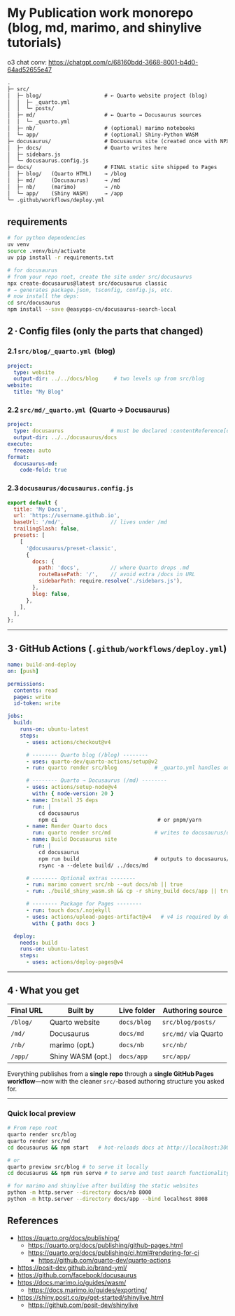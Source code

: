 # My Publication work monorepo (blog, md, marimo, and shinylive tutorials)

o3 chat conv: <https://chatgpt.com/c/68160bdd-3668-8001-b4d0-64ad52655e47>

```txt
.
├─ src/
│  ├─ blog/                    # ← Quarto website project (blog)
│  │  ├─ _quarto.yml
│  │  └─ posts/
│  ├─ md/                      # ← Quarto → Docusaurus sources
│  │  └─ _quarto.yml
│  ├─ nb/                      # (optional) marimo notebooks
│  └─ app/                     # (optional) Shiny‑Python WASM
├─ docusaurus/                 # Docusaurus site (created once with NPX)
│  ├─ docs/                    # Quarto writes here
│  ├─ sidebars.js
│  └─ docusaurus.config.js
├─ docs/                       # FINAL static site shipped to Pages
│  ├─ blog/   (Quarto HTML)    → /blog
│  ├─ md/     (Docusaurus)     → /md
│  ├─ nb/     (marimo)         → /nb
│  └─ app/    (Shiny WASM)     → /app
└─ .github/workflows/deploy.yml

```

## requirements

```sh
# for python dependencies
uv venv
source .venv/bin/activate
uv pip install -r requirements.txt

# for docusaurus
# from your repo root, create the site under src/docusaurus
npx create-docusaurus@latest src/docusaurus classic
# → generates package.json, tsconfig, config.js, etc.
# now install the deps:
cd src/docusaurus
npm install --save @easyops-cn/docusaurus-search-local
```

## 2 · Config files (only the parts that changed)

### 2.1 `src/blog/_quarto.yml`  (blog)

```yaml
project:
  type: website
  output-dir: ../../docs/blog     # two levels up from src/blog
website:
  title: "My Blog"
```

### 2.2 `src/md/_quarto.yml`  (Quarto → Docusaurus)

```yaml
project:
  type: docusaurus               # must be declared :contentReference[oaicite:0]{index=0}
  output-dir: ../../docusaurus/docs
execute:
  freeze: auto
format:
  docusaurus-md:
    code-fold: true
```

### 2.3 `docusaurus/docusaurus.config.js`

```js
export default {
  title: 'My Docs',
  url: 'https://username.github.io',
  baseUrl: '/md/',               // lives under /md
  trailingSlash: false,
  presets: [
    [
      '@docusaurus/preset-classic',
      {
        docs: {
          path: 'docs',          // where Quarto drops .md
          routeBasePath: '/',    // avoid extra /docs in URL
          sidebarPath: require.resolve('./sidebars.js'),
        },
        blog: false,
      },
    ],
  ],
};
```

---

## 3 · GitHub Actions (`.github/workflows/deploy.yml`)

```yaml
name: build-and-deploy
on: [push]

permissions:
  contents: read
  pages: write
  id-token: write

jobs:
  build:
    runs-on: ubuntu-latest
    steps:
      - uses: actions/checkout@v4

      # -------- Quarto blog (/blog) --------
      - uses: quarto-dev/quarto-actions/setup@v2
      - run: quarto render src/blog            # _quarto.yml handles output‑dir

      # -------- Quarto → Docusaurus (/md) --------
      - uses: actions/setup-node@v4
        with: { node-version: 20 }
      - name: Install JS deps
        run: |
          cd docusaurus
          npm ci                                # or pnpm/yarn
      - name: Render Quarto docs
        run: quarto render src/md              # writes to docusaurus/docs
      - name: Build Docusaurus site
        run: |
          cd docusaurus
          npm run build                        # outputs to docusaurus/build
          rsync -a --delete build/ ../docs/md

      # -------- Optional extras --------
      - run: marimo convert src/nb --out docs/nb || true
      - run: ./build_shiny_wasm.sh && cp -r shiny_build docs/app || true

      # -------- Package for Pages --------
      - run: touch docs/.nojekyll
      - uses: actions/upload-pages-artifact@v4   # v4 is required by deploy v4 :contentReference[oaicite:1]{index=1}
        with: { path: docs }

  deploy:
    needs: build
    runs-on: ubuntu-latest
    steps:
      - uses: actions/deploy-pages@v4
```

---

## 4 · What you get

| Final URL | Built by          | Live folder | Authoring source     |
| --------- | ----------------- | ----------- | -------------------- |
| `/blog/`  | Quarto website    | `docs/blog` | `src/blog/posts/`    |
| `/md/`    | Docusaurus        | `docs/md`   | `src/md/` via Quarto |
| `/nb/`    | marimo (opt.)     | `docs/nb`   | `src/nb/`            |
| `/app/`   | Shiny WASM (opt.) | `docs/app`  | `src/app/`           |

Everything publishes from a **single repo** through a **single GitHub Pages workflow**—now with the cleaner `src/`‑based authoring structure you asked for.

---

### Quick local preview

```bash
# From repo root
quarto render src/blog
quarto render src/md
cd docusaurus && npm start   # hot‑reloads docs at http://localhost:3000/md

# or
quarto preview src/blog # to serve it locally
cd docusaurus && npm run serve # to serve and test search functionality

# for marimo and shinylive after building the static websites
python -m http.server --directory docs/nb 8000
python -m http.server --directory docs/app --bind localhost 8008
```

## References

- <https://quarto.org/docs/publishing/>
  - <https://quarto.org/docs/publishing/github-pages.html>
  - <https://quarto.org/docs/publishing/ci.html#rendering-for-ci>
    - <https://github.com/quarto-dev/quarto-actions>
- <https://posit-dev.github.io/brand-yml/>
- <https://github.com/facebook/docusaurus>
- <https://docs.marimo.io/guides/wasm/>
  - <https://docs.marimo.io/guides/exporting/>
- <https://shiny.posit.co/py/get-started/shinylive.html>
  - <https://github.com/posit-dev/shinylive>

